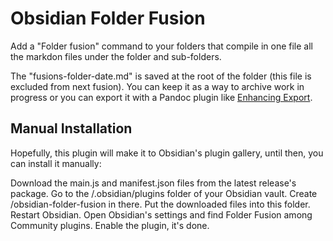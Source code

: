 # Obsidian Folder Fusion

Add a "Folder fusion" command to your folders that compile in one file all the markdon files under the folder and sub-folders.

The "fusions-folder-date.md" is saved at the root of the folder (this file is excluded from next fusion).
You can keep it as a way to archive work in progress or you can export it with a Pandoc plugin like [Enhancing Export](https://github.com/mokeyish/obsidian-enhancing-export).

## Manual Installation
Hopefully, this plugin will make it to Obsidian's plugin gallery, until then, you can install it manually:

Download the main.js and manifest.json files from the latest release's package.
Go to the /.obsidian/plugins folder of your Obsidian vault. Create /obsidian-folder-fusion in there.
Put the downloaded files into this folder.
Restart Obsidian.
Open Obsidian's settings and find Folder Fusion among Community plugins. Enable the plugin, it's done.
